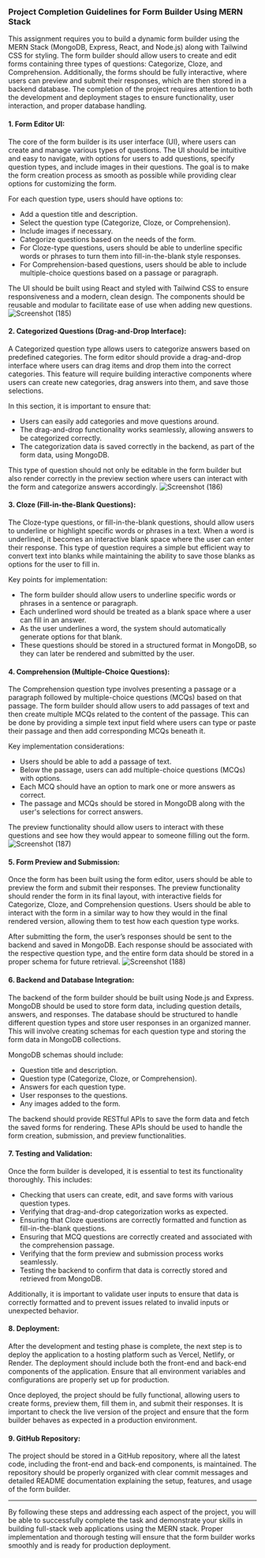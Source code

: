 ### Project Completion Guidelines for Form Builder Using MERN Stack

This assignment requires you to build a dynamic form builder using the MERN Stack (MongoDB, Express, React, and Node.js) along with Tailwind CSS for styling. The form builder should allow users to create and edit forms containing three types of questions: Categorize, Cloze, and Comprehension. Additionally, the forms should be fully interactive, where users can preview and submit their responses, which are then stored in a backend database. The completion of the project requires attention to both the development and deployment stages to ensure functionality, user interaction, and proper database handling.

#### 1. **Form Editor UI**:
The core of the form builder is its user interface (UI), where users can create and manage various types of questions. The UI should be intuitive and easy to navigate, with options for users to add questions, specify question types, and include images in their questions. The goal is to make the form creation process as smooth as possible while providing clear options for customizing the form. 

For each question type, users should have options to:
- Add a question title and description.
- Select the question type (Categorize, Cloze, or Comprehension).
- Include images if necessary.
- Categorize questions based on the needs of the form.
- For Cloze-type questions, users should be able to underline specific words or phrases to turn them into fill-in-the-blank style responses.
- For Comprehension-based questions, users should be able to include multiple-choice questions based on a passage or paragraph.

The UI should be built using React and styled with Tailwind CSS to ensure responsiveness and a modern, clean design. The components should be reusable and modular to facilitate ease of use when adding new questions.
![Screenshot (185)](https://github.com/user-attachments/assets/ee19332c-8be9-4067-8f1b-5aa99660bdcc)

#### 2. **Categorized Questions (Drag-and-Drop Interface)**:
A Categorized question type allows users to categorize answers based on predefined categories. The form editor should provide a drag-and-drop interface where users can drag items and drop them into the correct categories. This feature will require building interactive components where users can create new categories, drag answers into them, and save those selections.

In this section, it is important to ensure that:
- Users can easily add categories and move questions around.
- The drag-and-drop functionality works seamlessly, allowing answers to be categorized correctly.
- The categorization data is saved correctly in the backend, as part of the form data, using MongoDB.

This type of question should not only be editable in the form builder but also render correctly in the preview section where users can interact with the form and categorize answers accordingly.
![Screenshot (186)](https://github.com/user-attachments/assets/fa88cb26-62ee-4940-a708-41857df9a2ff)

#### 3. **Cloze (Fill-in-the-Blank Questions)**:
The Cloze-type questions, or fill-in-the-blank questions, should allow users to underline or highlight specific words or phrases in a text. When a word is underlined, it becomes an interactive blank space where the user can enter their response. This type of question requires a simple but efficient way to convert text into blanks while maintaining the ability to save those blanks as options for the user to fill in.

Key points for implementation:
- The form builder should allow users to underline specific words or phrases in a sentence or paragraph.
- Each underlined word should be treated as a blank space where a user can fill in an answer.
- As the user underlines a word, the system should automatically generate options for that blank.
- These questions should be stored in a structured format in MongoDB, so they can later be rendered and submitted by the user.

#### 4. **Comprehension (Multiple-Choice Questions)**:
The Comprehension question type involves presenting a passage or a paragraph followed by multiple-choice questions (MCQs) based on that passage. The form builder should allow users to add passages of text and then create multiple MCQs related to the content of the passage. This can be done by providing a simple text input field where users can type or paste their passage and then add corresponding MCQs beneath it.

Key implementation considerations:
- Users should be able to add a passage of text.
- Below the passage, users can add multiple-choice questions (MCQs) with options.
- Each MCQ should have an option to mark one or more answers as correct.
- The passage and MCQs should be stored in MongoDB along with the user's selections for correct answers.

The preview functionality should allow users to interact with these questions and see how they would appear to someone filling out the form.
![Screenshot (187)](https://github.com/user-attachments/assets/e0c07ac6-2c4a-41e1-b6ef-c8c719268b49)

#### 5. **Form Preview and Submission**:
Once the form has been built using the form editor, users should be able to preview the form and submit their responses. The preview functionality should render the form in its final layout, with interactive fields for Categorize, Cloze, and Comprehension questions. Users should be able to interact with the form in a similar way to how they would in the final rendered version, allowing them to test how each question type works.

After submitting the form, the user’s responses should be sent to the backend and saved in MongoDB. Each response should be associated with the respective question type, and the entire form data should be stored in a proper schema for future retrieval.
![Screenshot (188)](https://github.com/user-attachments/assets/a471d0e0-8286-4c20-b83d-e116e7a8f3ba)

#### 6. **Backend and Database Integration**:
The backend of the form builder should be built using Node.js and Express. MongoDB should be used to store form data, including question details, answers, and responses. The database should be structured to handle different question types and store user responses in an organized manner. This will involve creating schemas for each question type and storing the form data in MongoDB collections.

MongoDB schemas should include:
- Question title and description.
- Question type (Categorize, Cloze, or Comprehension).
- Answers for each question type.
- User responses to the questions.
- Any images added to the form.

The backend should provide RESTful APIs to save the form data and fetch the saved forms for rendering. These APIs should be used to handle the form creation, submission, and preview functionalities.

#### 7. **Testing and Validation**:
Once the form builder is developed, it is essential to test its functionality thoroughly. This includes:
- Checking that users can create, edit, and save forms with various question types.
- Verifying that drag-and-drop categorization works as expected.
- Ensuring that Cloze questions are correctly formatted and function as fill-in-the-blank questions.
- Ensuring that MCQ questions are correctly created and associated with the comprehension passage.
- Verifying that the form preview and submission process works seamlessly.
- Testing the backend to confirm that data is correctly stored and retrieved from MongoDB.

Additionally, it is important to validate user inputs to ensure that data is correctly formatted and to prevent issues related to invalid inputs or unexpected behavior.

#### 8. **Deployment**:
After the development and testing phase is complete, the next step is to deploy the application to a hosting platform such as Vercel, Netlify, or Render. The deployment should include both the front-end and back-end components of the application. Ensure that all environment variables and configurations are properly set up for production.

Once deployed, the project should be fully functional, allowing users to create forms, preview them, fill them in, and submit their responses. It is important to check the live version of the project and ensure that the form builder behaves as expected in a production environment.

#### 9. **GitHub Repository**:
The project should be stored in a GitHub repository, where all the latest code, including the front-end and back-end components, is maintained. The repository should be properly organized with clear commit messages and detailed README documentation explaining the setup, features, and usage of the form builder.

---

By following these steps and addressing each aspect of the project, you will be able to successfully complete the task and demonstrate your skills in building full-stack web applications using the MERN stack. Proper implementation and thorough testing will ensure that the form builder works smoothly and is ready for production deployment.
